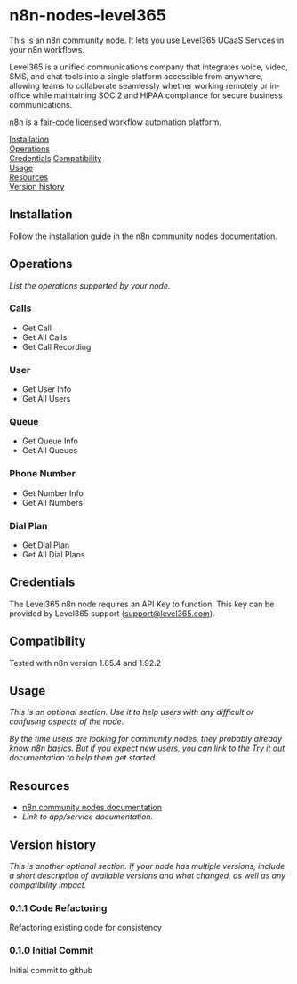# n8n-nodes-level365

This is an n8n community node. It lets you use Level365 UCaaS Servces in your n8n workflows.

Level365 is a unified communications company that integrates voice, video, SMS, and chat tools into a single platform accessible from anywhere, allowing teams to collaborate seamlessly whether working remotely or in-office while maintaining SOC 2 and HIPAA compliance for secure business communications.

[n8n](https://n8n.io/) is a [fair-code licensed](https://docs.n8n.io/reference/license/) workflow automation platform.

[Installation](#installation)  
[Operations](#operations)  
[Credentials](#credentials)
[Compatibility](#compatibility)  
[Usage](#usage)  <!-- delete if not using this section -->  
[Resources](#resources)  
[Version history](#version-history)

## Installation

Follow the [installation guide](https://docs.n8n.io/integrations/community-nodes/installation/) in the n8n community nodes documentation.

## Operations

_List the operations supported by your node._

### Calls

* Get Call
* Get All Calls
* Get Call Recording

### User

* Get User Info
* Get All Users

### Queue

* Get Queue Info
* Get All Queues

### Phone Number

* Get Number Info
* Get All Numbers

### Dial Plan

* Get Dial Plan
* Get All Dial Plans

## Credentials

The Level365 n8n node requires an API Key to function.  This key can be provided by Level365 support (<support@level365.com>).

## Compatibility

Tested with n8n version 1.85.4 and 1.92.2

## Usage

_This is an optional section. Use it to help users with any difficult or confusing aspects of the node._

_By the time users are looking for community nodes, they probably already know n8n basics. But if you expect new users, you can link to the [Try it out](https://docs.n8n.io/try-it-out/) documentation to help them get started._

## Resources

* [n8n community nodes documentation](https://docs.n8n.io/integrations/community-nodes/)
* _Link to app/service documentation._

## Version history

_This is another optional section. If your node has multiple versions, include a short description of available versions and what changed, as well as any compatibility impact._

### 0.1.1 Code Refactoring

Refactoring existing code for consistency

### 0.1.0 Initial Commit

Initial commit to github
